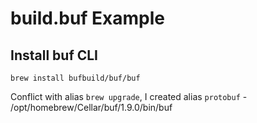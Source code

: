 # build.buf Example



## Install buf CLI

```
brew install bufbuild/buf/buf
```

Conflict with alias `brew upgrade`, I created alias `protobuf` - /opt/homebrew/Cellar/buf/1.9.0/bin/buf



